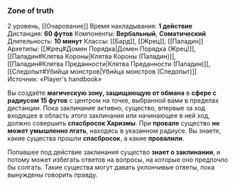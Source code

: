 ### Zone of truth

2 уровень, [[Очарование]]
Время накладывания: **1 действие**
Дистанция: **60 футов**
Компоненты: **Вербальный**, **Соматический**
Длительность: **10 минут**
Классы: [[Бард]], [[Жрец]], [[Паладин]]
Архетипы: [[Жрец#Домен Порядка|Домен Порядка (Жрец)]], [[Паладин#Клятва Короны|Клятва Короны (Паладин)]], [[Паладин#Клятва Преданности|Клятва Преданности (Паладин)]], [[Следопыт#Убийца монстров|Убийца монстров (Следопыт)]]
Источник: «Player's handbook»

Вы создаёте **магическую зону, защищающую от обмана** в **сфере с радиусом 15 футов** с центром на точке, выбранной вами в пределах дистанции. Пока заклинание активно, существо, впервые за ход входящее в область этого заклинания или начинающее в ней ход, должно совершить **спасбросок Харизмы**. При **провале** существо **не может умышленно лгать**, находясь в указанном радиусе. Вы знаете, какие существа прошли **спасбросок**, а какие **провалили**.

Попавшее под действие заклинания существо **знает о заклинании**, и потому может избегать ответов на вопросы, на которые оно предпочло бы солгать. Такие существа могут давать уклончивые ответы, пока вынуждены говорить правду.